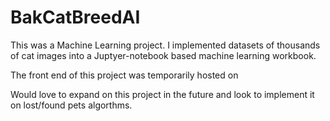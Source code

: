 # BakCatBreedAI
This was a Machine Learning project. I implemented datasets of thousands of cat images into a Juptyer-notebook based machine learning workbook. 

The front end of this project was temporarily hosted on 

Would love to expand on this project in the future and look to implement it on lost/found pets algorthms. 
